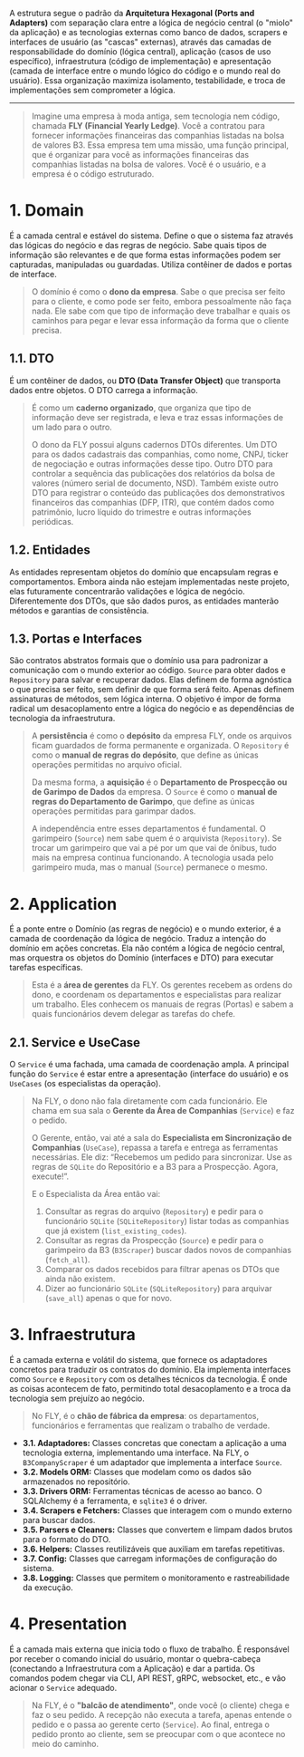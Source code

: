 A estrutura segue o padrão da **Arquitetura Hexagonal (Ports and Adapters)** com separação clara entre a lógica de negócio central (o "miolo" da aplicação) e as tecnologias externas como banco de dados, scrapers e interfaces de usuário (as "cascas" externas), através das camadas de responsabilidade do domínio (lógica central), aplicação (casos de uso específico), infraestrutura (código de implementação) e apresentação (camada de interface entre o mundo lógico do código e o mundo real do usuário). Essa organização maximiza isolamento, testabilidade, e troca de implementações sem comprometer a lógica.

---

> Imagine uma empresa à moda antiga, sem tecnologia nem código, chamada **FLY (Financial Yearly Ledge)**. Você a contratou para fornecer informações financeiras das companhias listadas na bolsa de valores B3. Essa empresa tem uma missão, uma função principal, que é organizar para você as informações financeiras das companhias listadas na bolsa de valores. Você é o usuário, e a empresa é o código estruturado.

# 1. Domain
É a camada central e estável do sistema. Define o que o sistema faz através das lógicas do negócio e das regras de negócio. Sabe quais tipos de informação são relevantes e de que forma estas informações podem ser capturadas, manipuladas ou guardadas. Utiliza contêiner de dados e portas de interface.

> O domínio é como o **dono da empresa**. Sabe o que precisa ser feito para o cliente, e como pode ser feito, embora pessoalmente não faça nada. Ele sabe com que tipo de informação deve trabalhar e quais os caminhos para pegar e levar essa informação da forma que o cliente precisa.

## 1.1. DTO
É um contêiner de dados, ou **DTO (Data Transfer Object)** que transporta dados entre objetos. O DTO carrega a informação.

> É como um **caderno organizado**, que organiza que tipo de informação deve ser registrada, e leva e traz essas informações de um lado para o outro.
>
> O dono da FLY possui alguns cadernos DTOs diferentes. Um DTO para os dados cadastrais das companhias, como nome, CNPJ, ticker de negociação e outras informações desse tipo. Outro DTO para controlar a sequência das publicações dos relatórios da bolsa de valores (número serial de documento, NSD). Também existe outro DTO para registrar o conteúdo das publicações dos demonstrativos financeiros das companhias (DFP, ITR), que contém dados como patrimônio, lucro líquido do trimestre e outras informações periódicas.

## 1.2. Entidades
As entidades representam objetos do domínio que encapsulam regras e comportamentos. Embora ainda não estejam implementadas neste projeto, elas futuramente concentrarão validações e lógica de negócio. Diferentemente dos DTOs, que são dados puros, as entidades manterão métodos e garantias de consistência.


## 1.3. Portas e Interfaces
São contratos abstratos formais que o domínio usa para padronizar a comunicação com o mundo exterior ao código. `Source` para obter dados e `Repository` para salvar e recuperar dados. Elas definem de forma agnóstica o que precisa ser feito, sem definir de que forma será feito. Apenas definem assinaturas de métodos, sem lógica interna. O objetivo é impor de forma radical um desacoplamento entre a lógica do negócio e as dependências de tecnologia da infraestrutura.

> A **persistência** é como o **depósito** da empresa FLY, onde os arquivos ficam guardados de forma permanente e organizada. O `Repository` é como o **manual de regras do depósito**, que define as únicas operações permitidas no arquivo oficial.
>
> Da mesma forma, a **aquisição** é o **Departamento de Prospecção ou de Garimpo de Dados** da empresa. O `Source` é como o **manual de regras do Departamento de Garimpo**, que define as únicas operações permitidas para garimpar dados.
>
> A independência entre esses departamentos é fundamental. O garimpeiro (`Source`) nem sabe quem é o arquivista (`Repository`). Se trocar um garimpeiro que vai a pé por um que vai de ônibus, tudo mais na empresa continua funcionando. A tecnologia usada pelo garimpeiro muda, mas o manual (`Source`) permanece o mesmo.

# 2. Application
É a ponte entre o Domínio (as regras de negócio) e o mundo exterior, é a camada de coordenação da lógica de negócio. Traduz a intenção do domínio em ações concretas. Ela não contém a lógica de negócio central, mas orquestra os objetos do Domínio (interfaces e DTO) para executar tarefas específicas.

> Esta é a **área de gerentes** da FLY. Os gerentes recebem as ordens do dono, e coordenam os departamentos e especialistas para realizar um trabalho. Eles conhecem os manuais de regras (Portas) e sabem a quais funcionários devem delegar as tarefas do chefe.

## 2.1. Service e UseCase
O `Service` é uma fachada, uma camada de coordenação ampla. A principal função do `Service` é estar entre a apresentação (interface do usuário) e os `UseCases` (os especialistas da operação).

> Na FLY, o dono não fala diretamente com cada funcionário. Ele chama em sua sala o **Gerente da Área de Companhias** (`Service`) e faz o pedido.
>
> O Gerente, então, vai até a sala do **Especialista em Sincronização de Companhias** (`UseCase`), repassa a tarefa e entrega as ferramentas necessárias. Ele diz: “Recebemos um pedido para sincronizar. Use as regras de `SQLite` do Repositório e a B3 para a Prospecção. Agora, execute!”.
>
> E o Especialista da Área então vai:
> 1. Consultar as regras do arquivo (`Repository`) e pedir para o funcionário `SQLite` (`SQLiteRepository`) listar todas as companhias que já existem (`list_existing_codes`).
> 2. Consultar as regras da Prospecção (`Source`) e pedir para o garimpeiro da B3 (`B3Scraper`) buscar dados novos de companhias (`fetch_all`).
> 3. Comparar os dados recebidos para filtrar apenas os DTOs que ainda não existem.
> 4. Dizer ao funcionário `SQLite` (`SQLiteRepository`) para arquivar (`save_all`) apenas o que for novo.

# 3. Infraestrutura
É a camada externa e volátil do sistema, que fornece os adaptadores concretos para traduzir os contratos do domínio. Ela implementa interfaces como `Source` e `Repository` com os detalhes técnicos da tecnologia. É onde as coisas acontecem de fato, permitindo total desacoplamento e a troca da tecnologia sem prejuízo ao negócio.

> No FLY, é o **chão de fábrica da empresa**: os departamentos, funcionários e ferramentas que realizam o trabalho de verdade.

* **3.1. Adaptadores:** Classes concretas que conectam a aplicação a uma tecnologia externa, implementando uma interface. Na FLY, o `B3CompanyScraper` é um adaptador que implementa a interface `Source`.
* **3.2. Models ORM:** Classes que modelam como os dados são armazenados no repositório.
* **3.3. Drivers ORM:** Ferramentas técnicas de acesso ao banco. O SQLAlchemy é a ferramenta, e `sqlite3` é o driver.
* **3.4. Scrapers e Fetchers:** Classes que interagem com o mundo externo para buscar dados.
* **3.5. Parsers e Cleaners:** Classes que convertem e limpam dados brutos para o formato do DTO.
* **3.6. Helpers:** Classes reutilizáveis que auxiliam em tarefas repetitivas.
* **3.7. Config:** Classes que carregam informações de configuração do sistema.
* **3.8. Logging:** Classes que permitem o monitoramento e rastreabilidade da execução.

# 4. Presentation
É a camada mais externa que inicia todo o fluxo de trabalho. É responsável por receber o comando inicial do usuário, montar o quebra-cabeça (conectando a Infraestrutura com a Aplicação) e dar a partida. Os comandos podem chegar via CLI, API REST, gRPC, websocket, etc., e vão acionar o `Service` adequado.

> Na FLY, é o **"balcão de atendimento"**, onde você (o cliente) chega e faz o seu pedido. A recepção não executa a tarefa, apenas entende o pedido e o passa ao gerente certo (`Service`). Ao final, entrega o pedido pronto ao cliente, sem se preocupar com o que acontece no meio do caminho.
